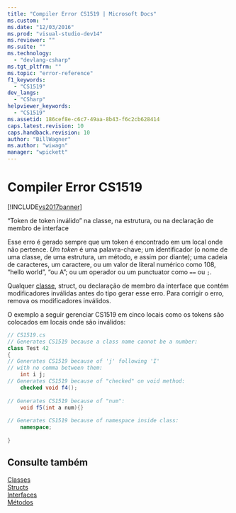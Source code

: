 ```yaml
---
title: "Compiler Error CS1519 | Microsoft Docs"
ms.custom: ""
ms.date: "12/03/2016"
ms.prod: "visual-studio-dev14"
ms.reviewer: ""
ms.suite: ""
ms.technology: 
  - "devlang-csharp"
ms.tgt_pltfrm: ""
ms.topic: "error-reference"
f1_keywords: 
  - "CS1519"
dev_langs: 
  - "CSharp"
helpviewer_keywords: 
  - "CS1519"
ms.assetid: 186cef8e-c6c7-49aa-8b43-f6c2cb628414
caps.latest.revision: 10
caps.handback.revision: 10
author: "BillWagner"
ms.author: "wiwagn"
manager: "wpickett"
---
```

# Compiler Error CS1519
[!INCLUDE[vs2017banner](../../../csharp/includes/vs2017banner.md)]

“Token de token inválido” na classe, na estrutura, ou na declaração de membro de interface  
  
 Esse erro é gerado sempre que um token é encontrado em um local onde não pertence.  *Um token* é uma palavra\-chave; um identificador \(o nome de uma classe, de uma estrutura, um método, e assim por diante\); uma cadeia de caracteres, um caractere, ou um valor de literal numérico como 108, “hello world”, “ou A”; ou um operador ou um punctuator como `==` ou `;`.  
  
 Qualquer [classe](../../../csharp/language-reference/keywords/class.md), struct, ou declaração de membro da interface que contém modificadores inválidas antes do tipo gerar esse erro.  Para corrigir o erro, remova os modificadores inválidos.  
  
 O exemplo a seguir gerenciar CS1519 em cinco locais como os tokens são colocados em locais onde são inválidos:  
  
```c#  
// CS1519.cs  
// Generates CS1519 because a class name cannot be a number:  
class Test 42   
{  
// Generates CS1519 because of 'j' following 'I'  
// with no comma between them:  
    int i j;   
// Generates CS1519 because of "checked" on void method:  
    checked void f4();     
  
// Generates CS1519 because of "num":  
    void f5(int a num){}        
  
// Generates CS1519 because of namespace inside class:  
    namespace;             
  
}  
```  
  
## Consulte também  
 [Classes](../../../csharp/programming-guide/classes-and-structs/classes.md)   
 [Structs](../../../csharp/programming-guide/classes-and-structs/structs.md)   
 [Interfaces](../../../visual-basic/reference/command-line-compiler/index.md)   
 [Métodos](../../../fsharp/language-reference/members/methods.md)